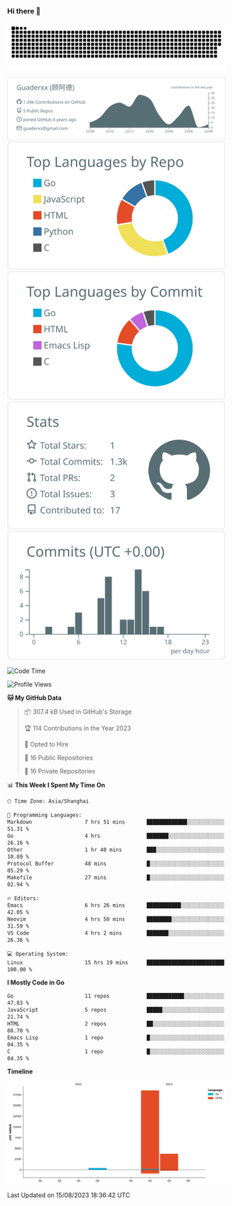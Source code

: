 ### Hi there 👋

<picture>
  <source media="(prefers-color-scheme: dark)" srcset="https://raw.githubusercontent.com/Guaderxx/Guaderxx/output/github-snake-dark.svg">
  <source media="(prefers-color-scheme: light)" srcset="https://raw.githubusercontent.com/Guaderxx/Guaderxx/output/github-snake.svg">
  <img alt="github-snake" src="https://raw.githubusercontent.com/Guaderxx/Guaderxx/output/github-snake.svg">
</picture>

<div align="center">


![](https://raw.githubusercontent.com/Guaderxx/Guaderxx/main/profile-summary-card-output/default/0-profile-details.svg)
![](https://raw.githubusercontent.com/Guaderxx/Guaderxx/main/profile-summary-card-output/default/1-repos-per-language.svg)
![](https://raw.githubusercontent.com/Guaderxx/Guaderxx/main/profile-summary-card-output/default/2-most-commit-language.svg)
![](https://raw.githubusercontent.com/Guaderxx/Guaderxx/main/profile-summary-card-output/default/3-stats.svg)
![](https://raw.githubusercontent.com/Guaderxx/Guaderxx/main/profile-summary-card-output/default/4-productive-time.svg)


</div>

<!--START_SECTION:waka-->
![Code Time](http://img.shields.io/badge/Code%20Time-182%20hrs%2038%20mins-blue)

![Profile Views](http://img.shields.io/badge/Profile%20Views-36-blue)

**🐱 My GitHub Data** 

> 📦 307.4 kB Used in GitHub's Storage 
 > 
> 🏆 114 Contributions in the Year 2023
 > 
> 💼 Opted to Hire
 > 
> 📜 16 Public Repositories 
 > 
> 🔑 16 Private Repositories 
 > 
📊 **This Week I Spent My Time On** 

```text
🕑︎ Time Zone: Asia/Shanghai

💬 Programming Languages: 
Markdown                 7 hrs 51 mins       █████████████░░░░░░░░░░░░   51.31 % 
Go                       4 hrs               ███████░░░░░░░░░░░░░░░░░░   26.16 % 
Other                    1 hr 40 mins        ███░░░░░░░░░░░░░░░░░░░░░░   10.89 % 
Protocol Buffer          48 mins             █░░░░░░░░░░░░░░░░░░░░░░░░   05.29 % 
Makefile                 27 mins             █░░░░░░░░░░░░░░░░░░░░░░░░   02.94 % 

🔥 Editors: 
Emacs                    6 hrs 26 mins       ███████████░░░░░░░░░░░░░░   42.05 % 
Neovim                   4 hrs 50 mins       ████████░░░░░░░░░░░░░░░░░   31.59 % 
VS Code                  4 hrs 2 mins        ███████░░░░░░░░░░░░░░░░░░   26.36 % 

💻 Operating System: 
Linux                    15 hrs 19 mins      █████████████████████████   100.00 % 
```

**I Mostly Code in Go** 

```text
Go                       11 repos            ████████████░░░░░░░░░░░░░   47.83 % 
JavaScript               5 repos             █████░░░░░░░░░░░░░░░░░░░░   21.74 % 
HTML                     2 repos             ██░░░░░░░░░░░░░░░░░░░░░░░   08.70 % 
Emacs Lisp               1 repo              █░░░░░░░░░░░░░░░░░░░░░░░░   04.35 % 
C                        1 repo              █░░░░░░░░░░░░░░░░░░░░░░░░   04.35 % 
```



**Timeline**

![Lines of Code chart](https://raw.githubusercontent.com/Guaderxx/Guaderxx/main/assets/bar_graph.png)


 Last Updated on 15/08/2023 18:36:42 UTC
<!--END_SECTION:waka-->
